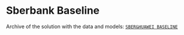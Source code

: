 Sberbank Baseline
=================

Archive of the solution with the data and models: [`SBER&HUAWEI BASELINE`](https://aij-2019.s3.eu-central-1.amazonaws.com/public/aij2019-sber_and_huawei-baseline-v2.zip)
